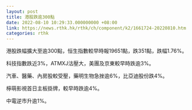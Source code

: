 ```yaml
---
layout: post
title: 港股跌逾300點
date: 2022-08-10 10:29:33.000000000 +08:00
link: https://news.rthk.hk/rthk/ch/component/k2/1661724-20220810.htm
categories: rthk
---
```


港股跌幅擴大至逾300點，恒生指數較早時報19651點，跌351點，跌幅1.76%。

科技指數跌近3%，ATMXJ沽壓大，美團及京東較早時跌逾3%。

汽車、醫藥、內房股較受壓，藥明生物急挫逾6%，比亞迪股份跌4%。

檸萌影視首日主板掛牌，較早時跌逾4%。

中電逆市升逾1%。
